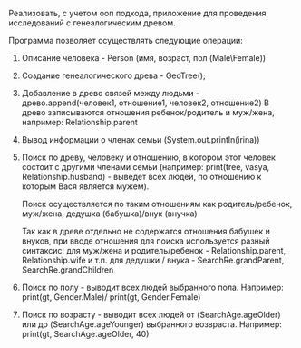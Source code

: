 Реализовать, с учетом ооп подхода, приложение для проведения исследований с генеалогическим древом.

Программа позволяет осуществлять следующие операции:
1) Описание человека - Person (имя, возраст, пол (Male\Female))
2) Создание генеалогического древа - GeoTree();
3) Добавление в древо связей между людьми - древо.append(человек1, отношение1, человек2, отношение2)
    В древо записываются отношения ребенок/родитель и муж/жена, например: Relationship.parent
4) Вывод информации о членах семьи (System.out.println(irina))
5) Поиск по древу, человеку и отношению, в котором этот человек состоит с другими членами семьи 
        (например: print(tree, vasya, Relationship.husband) - выведет всех людей, по отношению к которым Вася является мужем). 
    
    Поиск осуществляется по таким отношениям как родитель/ребенок, муж/жена, дедушка (бабушка)/внук (внучка)
    
    Так как в древе отдельно не содержатся отношения бабушек и внуков, при вводе отношения для поиска используется разный синтаксис:
        для муж/жена и родитель/ребенок -   Relationship.parent, Relationship.wife и т.п.
        для дедушки / внука -               SearchRe.grandParent, SearchRe.grandСhildren
6) Поиск по полу - выводит всех людей выбранного пола. Например: print(gt, Gender.Male)/ print(gt, Gender.Female)
7) Поиск по возрасту - выводит всех людей от (SearchAge.ageOlder) или до (SearchAge.ageYounger) выбранного возвраста. 
    Например: print(gt, SearchAge.ageOlder, 40)